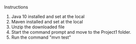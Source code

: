 Instructions
1) Java 10 installed and set at the local
2) Maven installed and set at the local
3) Unzip the downloaded file
4) Start the command prompt and move to the Project1 folder.
5) Run the command "mvn test"
